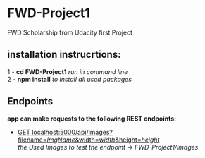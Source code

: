 # FWD-Project1
FWD Scholarship from Udacity first Project
## installation instrucrtions:  
1 - **cd FWD-Project1** *run in command line*  
2 - **npm install** *to install all used packages*  
## Endpoints
**app can make requests to the following REST endpoints:**  
- <ins>GET localhost:5000/api/images?filename=*ImgName*&width=*width*&height=*height*</ins>  
  *the Used Images to test the endpoint -> FWD-Project1/images*
 
